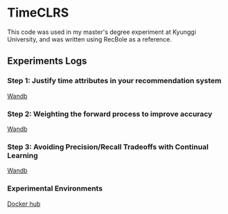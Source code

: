 # TimeCLRS

This code was used in my master's degree experiment at Kyunggi University, and was written using RecBole as a reference.

## Experiments Logs

### Step 1: Justify time attributes in your recommendation system

[Wandb](https://wandb.ai/d9249/TimeCLRS_Past-interaction-Drop)

### Step 2: Weighting the forward process to improve accuracy

[Wandb](https://wandb.ai/d9249/TimeCLRS)

### Step 3: Avoiding Precision/Recall Tradeoffs with Continual Learning

[Wandb](none)

### Experimental Environments

[Docker hub](https://hub.docker.com/repository/docker/dodo9249/timeclrs/general)

